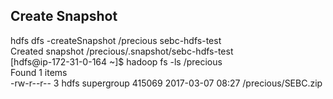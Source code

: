 ## Create Snapshot

hdfs dfs -createSnapshot /precious sebc-hdfs-test  
Created snapshot /precious/.snapshot/sebc-hdfs-test  
[hdfs@ip-172-31-0-164 ~]$ hadoop fs -ls /precious  
Found 1 items  
-rw-r--r--   3 hdfs supergroup     415069 2017-03-07 08:27 /precious/SEBC.zip
